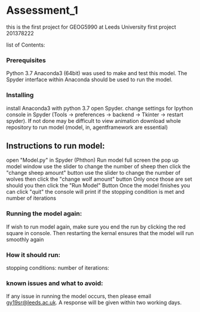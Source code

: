 # Assessment_1
this is the first project for GEOG5990 at Leeds University
first project 201378222


list of Contents:


### Prerequisites
Python 3.7
Anaconda3 (64bit) was used to make and test this model. 
The Spyder interface within Anaconda should be used to run the model. 


### Installing
install Anaconda3 with python 3.7 open Spyder. 
change settings for Ipython console in Spyder (Tools -> preferences -> backend -> Tkinter -> restart spyder).
If not done may be difficult to view animation
download whole repository to run model (model, in, agentframework are essential)	

## Instructions to run model:

open "Model.py" in Spyder (Phthon)
Run model
full screen the pop up model window 
use the slider to change the number of sheep 
then click the "change sheep amount" button
use the slider to change the number of wolves
then click the "change wolf amount" button
Only once those are set should you then click the "Run Model" Button
Once the model finishes you can click "quit"
the console will print if the stopping condition is met and number of iterations

### Running the model again:
If wish to run model again, make sure you end the run by clicking the red square in console. Then restarting the kernal ensures that the model will run smoothly again 



### How it should run:
stopping conditions:
number of iterations:

### known issues and what to avoid:
If any issue in running the model occurs, then please email gy19sr@leeds.ac.uk. A response will be given within two working days.




